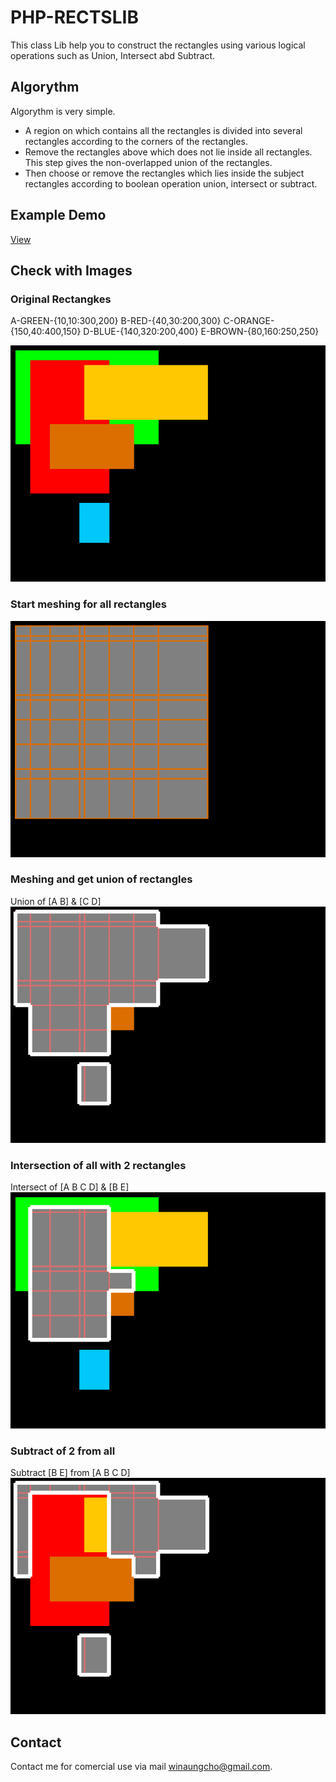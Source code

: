 # PHP-RECTSLIB
This class Lib help you to construct the rectangles using various logical operations such as Union, Intersect abd Subtract.

## Algorythm
Algorythm is very simple.
- A region on which contains all the rectangles is divided into several rectangles according to the corners of the rectangles.
- Remove the rectangles above which does not lie inside all rectangles. This step gives the non-overlapped union of the rectangles.
- Then choose or remove the rectangles which lies inside the subject rectangles according to boolean operation union, intersect or subtract.

## Example Demo

[View](https://htmlpreview.github.io/?https://github.com/winaungcho/PHP-RECTSLIB/blob/main/src/example.php)


## Check with Images
### Original Rectangkes

A-GREEN-{10,10:300,200}
B-RED-{40,30:200,300}
C-ORANGE-{150,40:400,150}
D-BLUE-{140,320:200,400}
E-BROWN-{80,160:250,250}

![PHP-RECTSLIB](images/rectsorigin.png)

### Start meshing for all rectangles
![PHP-RECTSLIB](images/rectsuniversal.png)

### Meshing and get union of rectangles
Union of [A B] & [C D]
![PHP-RECTSLIB](images/rectsunion.png)

### Intersection of all with 2 rectangles
Intersect of [A B C D] & [B E]
![PHP-RECTSLIB](images/rectsintersect.png)

### Subtract of 2 from all
Subtract [B E] from [A B C D]
![PHP-RECTSLIB](images/rectssubtract.png)

## Contact
Contact me for comercial use via mail winaungcho@gmail.com.


